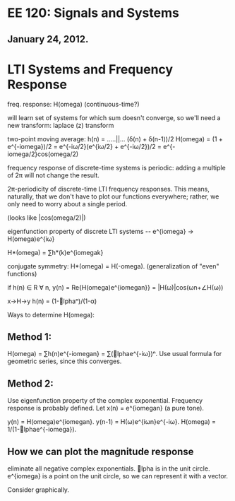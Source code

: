 EE 120: Signals and Systems
===========================
January 24, 2012.
-----------------

LTI Systems and Frequency Response
==================================
freq. response: H(omega)
(continuous-time?)

will learn set of systems for which sum doesn't converge, so we'll need a
new transform: laplace (z) transform

two-point moving average:
h(n) = .....||... (δ(n) + δ(n-1))/2
H(omega) = (1 + e^{-iomega})/2 = e^{-iω/2}(e^{iω/2} + e^{-iω/2})/2
	 = e^{-iomega/2}cos(omega/2)

frequency response of discrete-time systems is periodic: adding a multiple
of 2π will not change the result.

2π-periodicity of discrete-time LTI frequency responses. This means,
naturally, that we don't have to plot our functions everywhere; rather, we
only need to worry about a single period.

(looks like |cos(omega/2)|)

eigenfunction property of discrete LTI systems -- e^{iomega} → H(omega)e^{iω}

H*(omega) = ∑h*(k)e^{iomegak}

conjugate symmetry: H*(omega) = H(-omega). (generalization of "even"
functions)

if h(n) ∈ R ∀ n,
y(n) = Re{H(omega)e^{iomegan}} = |H(ω)|cos(ωn+∠H(ω))

x→H→y
h(n) = (1-lphaⁿ)/(1-α)

Ways to determine H(omega):

Method 1:
---------

H(omega) = ∑h(n)e^{-iomegan} = ∑(lphae^{-iω})ⁿ. Use usual formula for geometric
series, since this converges.

Method 2:
---------

Use eigenfunction property of the complex exponential. Frequency response
is probably defined. Let x(n) = e^{iomegan} (a pure tone).

y(n) = H(omega)e^{iomegan}. y(n-1) = H(ω)e^{iωn}e^{-iω}.
H(omega) = 1/(1-lphae^{-iomega}).

How we can plot the magnitude response
--------------------------------------

eliminate all negative complex exponentials. lpha is in the unit
circle. e^{iomega} is a point on the unit circle, so we can represent it with a
vector.

Consider graphically.
